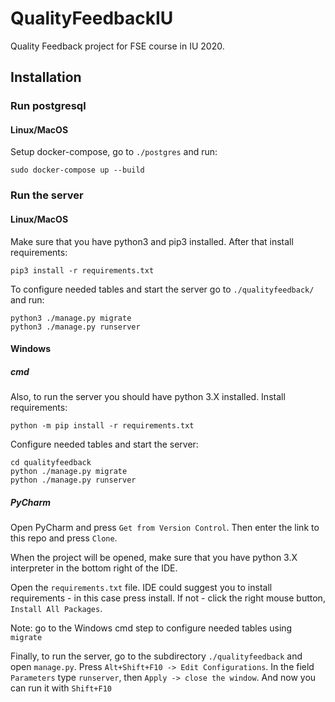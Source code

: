 # QualityFeedbackIU
Quality Feedback project for FSE course in IU 2020.

## Installation

### Run postgresql

#### Linux/MacOS

Setup docker-compose, go to `./postgres` and run:

```sudo docker-compose up --build```

### Run the server

#### Linux/MacOS

Make sure that you have python3 and pip3 installed. After that install requirements:

```pip3 install -r requirements.txt```

To configure needed tables and start the server go to `./qualityfeedback/` and run:

```
python3 ./manage.py migrate
python3 ./manage.py runserver
```

#### Windows

##### cmd

Also, to run the server you should have python 3.X installed. Install requirements:

```python -m pip install -r requirements.txt```

Configure needed tables and start the server:

```
cd qualityfeedback
python ./manage.py migrate
python ./manage.py runserver
```

##### PyCharm

Open PyCharm and press `Get from Version Control`. Then enter the link to this repo and press `Clone`.

When the project will be opened, make sure that you have python 3.X interpreter in the bottom right of the IDE.

Open the `requirements.txt` file. IDE could suggest you to install requirements - in this case press install. If not - click the right mouse button, `Install All Packages`.

Note: go to the Windows cmd step to configure needed tables using `migrate`

Finally, to run the server, go to the subdirectory `./qualityfeedback` and open `manage.py`. Press `Alt+Shift+F10 -> Edit Configurations`. In the field `Parameters` type `runserver`, then `Apply -> close the window`. And now you can run it with `Shift+F10`
